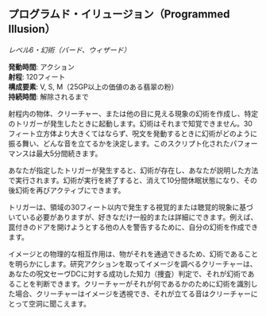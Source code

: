## プログラムド・イリュージョン（Programmed Illusion）
*レベル6・幻術（バード、ウィザード）*

**発動時間**: アクション  
**射程**: 120フィート  
**構成要素**: V, S, M（25GP以上の価値のある翡翠の粉）  
**持続時間**: 解除されるまで

射程内の物体、クリーチャー、または他の目に見える現象の幻術を作成し、特定のトリガーが発生したときに起動します。幻術はそれまで知覚できません。30フィート立方体より大きくてはならず、呪文を発動するときに幻術がどのように振る舞い、どんな音を立てるかを決定します。このスクリプト化されたパフォーマンスは最大5分間続きます。

あなたが指定したトリガーが発生すると、幻術が存在し、あなたが説明した方法で実行されます。幻術が実行を終了すると、消えて10分間休眠状態になり、その後幻術を再びアクティブにできます。

トリガーは、領域の30フィート以内で発生する視覚的または聴覚的現象に基づいている必要がありますが、好きなだけ一般的または詳細にできます。例えば、罠付きのドアを開けようとする他の人を警告するために、自分の幻術を作成できます。

イメージとの物理的な相互作用は、物がそれを通過できるため、幻術であることを明らかにします。研究アクションを取ってイメージを調べるクリーチャーは、あなたの呪文セーヴDCに対する成功した知力（捜査）判定で、それが幻術であることを判断できます。クリーチャーがそれが何であるかのために幻術を識別した場合、クリーチャーはイメージを透視でき、それが立てる音はクリーチャーにとって空洞に聞こえます。
